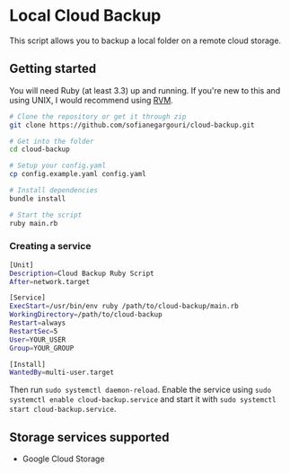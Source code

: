 # Local Cloud Backup

This script allows you to backup a local folder on a remote cloud storage.

## Getting started

You will need Ruby (at least 3.3) up and running.
If you're new to this and using UNIX, I would recommend using [RVM](https://rvm.io/rvm/install).

```sh
# Clone the repository or get it through zip
git clone https://github.com/sofianegargouri/cloud-backup.git

# Get into the folder
cd cloud-backup

# Setup your config.yaml
cp config.example.yaml config.yaml

# Install dependencies
bundle install

# Start the script
ruby main.rb
```

### Creating a service

```sh
[Unit]
Description=Cloud Backup Ruby Script
After=network.target

[Service]
ExecStart=/usr/bin/env ruby /path/to/cloud-backup/main.rb
WorkingDirectory=/path/to/cloud-backup
Restart=always
RestartSec=5
User=YOUR_USER
Group=YOUR_GROUP

[Install]
WantedBy=multi-user.target
```

Then run `sudo systemctl daemon-reload`. Enable the service using `sudo systemctl enable cloud-backup.service` and start it with `sudo systemctl start cloud-backup.service`.


## Storage services supported

- Google Cloud Storage
